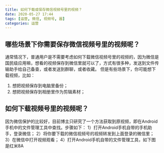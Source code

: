 ```yaml
---
title: 如何下载或保存微信视频号里的视频？
date: 2020-05-27 17:44
tags: [运营, 微信, 视频号, 器]
categories: 运营
---
```

## 哪些场景下你需要保存微信视频号里的视频呢？
通常情况下，普通用户是不需要考虑如何下载微信视频号里的视频的，因为微信是国民级应用嘛，想看的视频保存到微信里就可以了，方式有很多种，发送到文件传输助手给自己备查，或者发送到群聊，或者收藏。
但是有些场景下，你可能想下载视频，比如：
1. 想把视频保存到电脑里备份；
2. 想把视频保存到相册里作为剪辑素材；
## 如何下载视频号里的视频呢？
因为微信保护的比较好，目前博主只研究了一个方法获取到原视频，即在Android手机中的文件管理工具中查找。步骤如下：
1）打开Android手机自带的手机助手，登录微信；
2）将你要下载的微信视频号的视频转发到上面登录的微信里；
3）在微信中打开视频观看；
4）打开Android手机自带的文件管理工具，如下图是红米8A